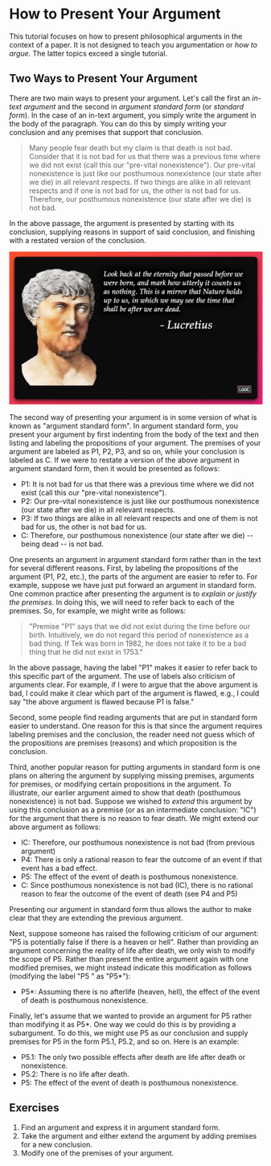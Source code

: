 # How to Present Your Argument

This tutorial focuses on how to present philosophical arguments in the context of a paper. It is not designed to teach you argumentation or *how to argue*. The latter topics exceed a single tutorial. 

## Two Ways to Present Your Argument

There are two main ways to present your argument. Let's call the first an *in-text argument* and the second in *argument standard form* (or *standard form*). In the case of an in-text argument, you simply write the argument in the body of the paragraph. You can do this by simply writing your conclusion and any premises that support that conclusion. 

> Many people fear death but my claim is that death is not bad. Consider that it is not bad for us that there was a previous time where we did not exist (call this our "pre-vital nonexistence"). Our pre-vital nonexistence is just like our posthumous nonexistence (our state after we die) in all relevant respects.​ If two things are alike in all relevant respects and if one is not bad for us, the other is not bad for us.​ Therefore, our posthumous nonexistence (our state after we die) is not bad.

In the above passage, the argument is presented by starting with its conclusion, supplying reasons in support of said conclusion, and finishing with a restated version of the conclusion. 

![alt text](imgs/lucretius.png)

The second way of presenting your argument is in some version of what is known as "argument standard form". In argument standard form, you present your argument by first indenting from the body of the text and then listing and labeling the propositions of your argument. The premises of your argument are labeled as P1, P2, P3, and so on, while your conclusion is labeled as C. If we were to restate a version of the above argument in argument standard form, then it would be presented as follows:

- P1: It is not bad for us that there was a previous time where we did not exist (call this our "pre-vital nonexistence").
- P2: Our pre-vital nonexistence is just like our posthumous nonexistence (our state after we die) in all relevant respects.​ 
- P3: If two things are alike in all relevant respects and one of them is not bad for us, the other is not bad for us.​ 
- C: Therefore, our posthumous nonexistence (our state after we die) -- being dead -- is not bad.

One presents an argument in argument standard form rather than in the text for several different reasons. First, by labeling the propositions of the argument (P1, P2, etc.), the parts of the argument are easier to refer to. For example, suppose we have just put forward an argument in standard form. One common practice after presenting the argument is to *explain or justify the premises*. In doing this, we will need to refer back to each of the premises. So, for example, we might write as follows:

> "Premise "P1" says that we did not exist during the time before our birth. Intuitively, we do not regard this period of nonexistence as a bad thing. If Tek was born in 1982, he does not take it to be a bad thing that he did not exist in 1753."

In the above passage, having the label "P1" makes it easier to refer back to this specific part of the argument. The use of labels also criticism of arguments clear. For example, if I were to argue that the above argument is bad, I could make it clear which part of the argument is flawed, e.g., I could say "the above argument is flawed because P1 is false." 

Second, some people find reading arguments that are put in standard form easier to understand. One reason for this is that since the argument requires labeling premises and the conclusion, the reader need not guess which of the propositions are premises (reasons) and which proposition is the conclusion.

Third, another popular reason for putting arguments in standard form is one plans on altering the argument by supplying missing premises, arguments for premises, or modifying certain propositions in the argument. To illustrate, our earlier argument aimed to show that death (posthumous nonexistence) is not bad. Suppose we wished to *extend* this argument by using this conclusion as a premise (or as an intermediate conclusion: "IC") for the argument that there is no reason to fear death. We might extend our above argument as follows:

- IC: Therefore, our posthumous nonexistence is not bad (from previous argument)
- P4: There is only a rational reason to fear the outcome of an event if that event has a bad effect.​
- P5: The effect of the event of death is posthumous nonexistence.​
- C: Since posthumous nonexistence is not bad (IC), there is no rational reason to fear the outcome of the event of death (see P4 and P5)

Presenting our argument in standard form thus allows the author to make clear that they are extending the previous argument.  

Next, suppose someone has raised the following criticism of our argument: "P5 is potentially false if there is a heaven or hell". Rather than providing an argument concerning the reality of life after death, we only wish to modify the scope of P5. Rather than present the entire argument again with one modified premises, we might instead indicate this modification as follows (modifying the label "P5 " as "P5\*"): 

- P5\*: Assuming there is no afterlife (heaven, hell), the effect of the event of death is posthumous nonexistence.

Finally, let's assume that we wanted to provide an argument for P5 rather than modifying it as P5\*. One way we could do this is by providing a subargument. To do this, we might use P5 as our conclusion and supply premises for P5 in the form P5.1, P5.2, and so on. Here is an example:

- P5.1: The only two possible effects after death are life after death or nonexistence.
- P5.2: There is no life after death.
- P5: The effect of the event of death is posthumous nonexistence.

## Exercises

1. Find an argument and express it in argument standard form.
1. Take the argument and either extend the argument by adding premises for a new conclusion.
1. Modify one of the premises of your argument.

